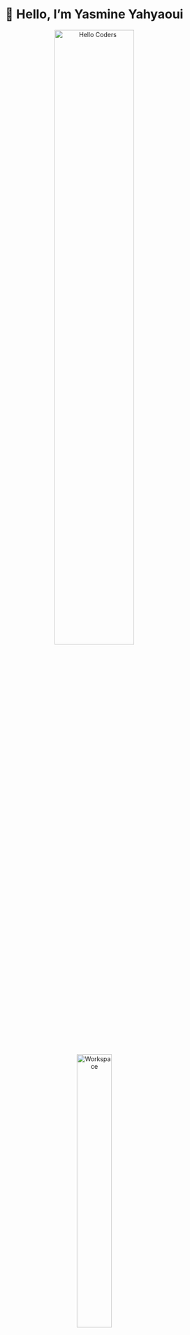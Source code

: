 <div align="center">

# 👋 Hello, I’m Yasmine Yahyaoui

<img src="https://github.com/SP-XD/SP-XD/blob/main/images/hellocoders_rounded.gif?raw=true" alt="Hello Coders" width="60%"/><br>
<img src="https://github.com/SP-XD/SP-XD/blob/main/images/dev-working_rounded.gif?raw=true" alt="Workspace" width="40%"/>

</div>

---

## 💻 About Me

- I’m a **3rd-year Computer Science & Management student**.  
- Passionate about **programming, web & mobile development**, and exploring new technologies.  
- I enjoy learning **GNU/Linux, coding frameworks, and design tools**.  
- Fun fact: Banging your head against a wall for one hour burns **150 calories** 😅  

---

## 🛠 Tools & Technologies I Use

### Programming Languages
![Go](https://img.shields.io/badge/go-%2300ADD8.svg?style=flat&logo=go&logoColor=white)
![Dart](https://img.shields.io/badge/Dart-0175C2?style=flat&logo=dart&logoColor=white)
![Python](https://img.shields.io/badge/Python-FFD43B?style=flat&logo=python&logoColor=darkgreen)
![Java](https://img.shields.io/badge/Java-ED8B00?style=flat&logo=java&logoColor=white)
![C++](https://img.shields.io/badge/C%2B%2B-00599C?style=flat&logo=c%2B%2B&logoColor=white)
![Javascript](https://img.shields.io/badge/JavaScript-323330?style=flat&logo=javascript&logoColor=F7DF1E)

### Web & Other Languages
![HTML](https://img.shields.io/badge/HTML5-E34F26?style=flat&logo=html5&logoColor=white)
![CSS](https://img.shields.io/badge/CSS3-1572B6?style=flat&logo=css3&logoColor=white)
![Bash](https://img.shields.io/badge/GNU%20Bash-4EAA25?style=flat&logo=GNU%20Bash&logoColor=white)
![Markdown](https://img.shields.io/badge/Markdown-000000?style=flat&logo=markdown&logoColor=white)
![JSON](https://img.shields.io/badge/json-5E5C5C?style=flat&logo=json&logoColor=white)

### Databases & Platforms
![Firebase](https://img.shields.io/badge/firebase-ffca28?style=flat&logo=firebase&logoColor=black)
![SQLite](https://img.shields.io/badge/SQLite-07405E?style=flat&logo=sqlite&logoColor=white)
![GNU/Linux](https://img.shields.io/badge/Linux-FCC624?style=flat&logo=linux&logoColor=black)
![Windows](https://img.shields.io/badge/Windows-0078D4?style=flat&logo=windows&logoColor=white)
![Mac](https://img.shields.io/badge/Mac-000000?style=flat&logo=apple&logoColor=white)

### Tools & Editors
![VS Code](https://img.shields.io/badge/Visual_Studio_Code-0078D4?style=flat&logo=visual%20studio%20code&logoColor=white)

---

## 🎧 Currently Coding & Vibing To

<details>
<summary>Spotify Playlist</summary>
<br>
[![Spotify](https://spotify-readme.sp-xd.vercel.app/api/spotify)](https://open.spotify.com/user/somnathpaul)
</details>

---

## 📫 Connect with Me

- Gmail : yasmineyahyaoui5@gmail.com 
- GitHub: [github.com/YasmineYahyaoui](https://github.com/SP-XD)  

---

## ⚡ Fun Facts

- I’m currently exploring Python  
- I love experimenting with **PC building, movies, and tech gadgets**.  
- My **coding cycle**:  
  <img src="https://raw.githubusercontent.com/Tarikul-Islam-Anik/Animated-Fluent-Emojis/master/Emojis/Smilies/Face%20with%20Spiral%20Eyes.png" width="10%"/> Broken system →  
  <img src="https://raw.githubusercontent.com/Tarikul-Islam-Anik/Animated-Fluent-Emojis/master/Emojis/Smilies/Relieved%20Face.png" width="10%"/> It's working →  
  <img src="https://raw.githubusercontent.com/Tarikul-Islam-Anik/Animated-Fluent-Emojis/master/Emojis/Smilies/Astonished%20Face.png" width="10%"/> It's working, but I don’t know how!  

---

<div align="center">

![Profile Views](https://komarev.com/ghpvc/?username=SP-XD&style=flat&color=orange)

</div>

